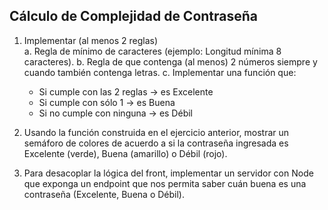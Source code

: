 ## Cálculo de Complejidad de Contraseña

1. Implementar (al menos 2 reglas)                                              
    a. Regla de mínimo de caracteres (ejemplo: Longitud mínima 8 caracteres).
    b. Regla de que contenga (al menos) 2 números siempre y cuando también contenga letras.
    c. Implementar una función que:
    - Si cumple con las 2 reglas → es Excelente
    - Si cumple con sólo 1 → es Buena
    - Si no cumple con ninguna → es Débil

2. Usando la función construida en el ejercicio anterior, mostrar un semáforo de colores de acuerdo a si la contraseña ingresada es Excelente (verde), Buena (amarillo) o Débil (rojo).

3. Para desacoplar la lógica del front, implementar un servidor con Node que exponga un endpoint que nos permita saber cuán buena es una contraseña (Excelente, Buena o Débil).
